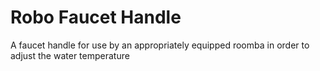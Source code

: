 Robo Faucet Handle
==================

A faucet handle for use by an appropriately equipped roomba in order to adjust the water temperature
